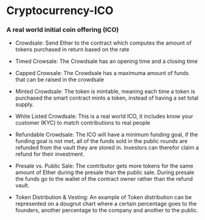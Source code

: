 # Cryptocurrency-ICO

### A real world initial coin offering (ICO)

- Crowdsale: Send Ether to the contract which computes the amount of tokens purchased in return based on the rate
- Timed Crowsale: The Crowdsale has an opening time and a closing time
- Capped Crowsale: The Crowdsale has a maximuma amount of funds that can be raised in the crowdsale
- Minted Crowdsale: The token is mintable, meaning each time a token is purchased the smart contract mints a token, instead of having a set total supply.
- White Listed Crowdsale: This is a real world ICO, it includes know your customer (KYC) to match contributions to real people
- Refundable Crowdsale: The ICO will have a minimum funding goal, if the funding goal is not met, all of the funds sold in the public rounds are refunded from the vault they are stored in. Investors can therefor claim a refund for their investment.

- Presale vs. Public Sale: The contributor gets more tokens for the same amount of Ether during the presale than the public sale. During presale the funds go to the wallet of the contract owner rather than the refund vault.

- Token Distribution & Vesting: An example of Token distribution can be represented on a dougnut chart where a certain percentage goes to the founders, another percentage to the company and another to the public.
